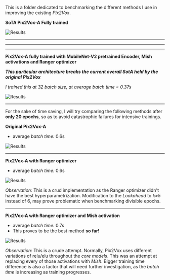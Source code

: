 This is a folder dedicated to benchmarking the different methods I use in improving the existing _Pix2Vox_.

**SoTA Pix2Vox-A Fully trained**

![Results](https://i.imgur.com/pwHlSiU.png)

___
___
___

**Pix2Vox-A fully trained with MobileNet-V2 pretrained Encoder, Mish activations and Ranger optimizer**

_**This particular architecture breaks the current overall SotA held by the original Pix2Vox**_

_I trained this at 32 batch size, at average batch time = 0.37s_

![Results](https://i.imgur.com/zATbeXO.png)

___

For the sake of time saving, I will try comparing the following methods after **only 20 epochs**, so as to avoid catastrophic failures for intensive trainings.

**Original Pix2Vox-A**

*   average _batch time:_ 0.6s

![Results](https://i.imgur.com/FaW8XbJ.png)

___

**Pix2Vox-A with Ranger optimizer**

*   average _batch time:_ 0.6s

![Results](https://i.imgur.com/0RbMwLp.png)

_Observation:_ This is a crud implementation as the Ranger optimizer didn't have the best hyperparametrization. Modification to the _Lookahead_ to _k=5_ instead of 6, may prove problematic when benchmarking divisible epochs.
___

**Pix2Vox-A with Ranger optimizer and Mish activation**

*   average _batch time:_ 0.7s
*   This proves to be the best method **so far!**

![Results](https://i.imgur.com/MOumhCJ.png)

_Observation:_ This is a crude attempt. Normally, Pix2Vox uses different variations of relu/elu throughout the _core models_. This was an attempt at replacing every of those activations with _Mish_. Bigger training time difference is also a factor that will need further investigation, as the _batch time_ is increasing as training progresses.
